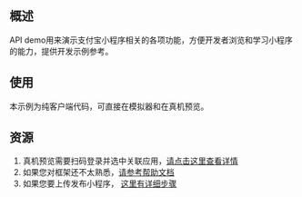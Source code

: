 ## 概述
API demo用来演示支付宝小程序相关的各项功能，方便开发者浏览和学习小程序的能力，提供开发示例参考。

## 使用
本示例为纯客户端代码，可直接在模拟器和在真机预览。
 
## 资源
1. 真机预览需要扫码登录并选中关联应用，[请点击这里查看详情](https://docs.alipay.com/mini/ide/overview) 
2. 如果您对框架还不太熟悉，[请参考帮助文档](https://docs.alipay.com/mini/framework/overview)
3. 如果您要上传发布小程序， [这里有详细步骤](https://docs.alipay.com/mini/developer/getting-started)